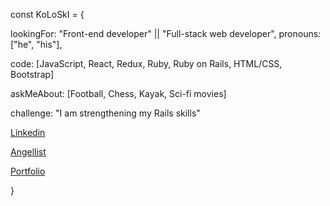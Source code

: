 const KoLoSkI = { 
      
  lookingFor: "Front-end developer" || "Full-stack web developer",
  pronouns: ["he", "his"],
  
  code: [JavaScript, React, Redux, Ruby, Ruby on Rails, HTML/CSS, Bootstrap]
   
  askMeAbout: [Football, Chess, Kayak, Sci-fi movies]

  challenge: "I am strengthening my Rails skills"

  [Linkedin](https://www.linkedin.com/in/igor-koloski/)  
  
  [Angellist](https://angel.co/u/igor-koloski)   
      
  [Portfolio](https://igorkol91.github.io/MyPortfolio/)    
  
  }
